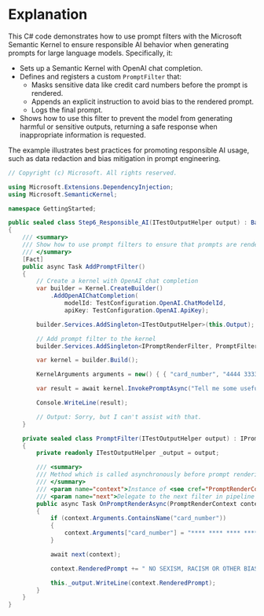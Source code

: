 # Explanation

This C# code demonstrates how to use prompt filters with the Microsoft Semantic Kernel to ensure responsible AI behavior when generating prompts for large language models. Specifically, it:

- Sets up a Semantic Kernel with OpenAI chat completion.
- Defines and registers a custom `PromptFilter` that:
    - Masks sensitive data like credit card numbers before the prompt is rendered.
    - Appends an explicit instruction to avoid bias to the rendered prompt.
    - Logs the final prompt.
- Shows how to use this filter to prevent the model from generating harmful or sensitive outputs, returning a safe response when inappropriate information is requested.

The example illustrates best practices for promoting responsible AI usage, such as data redaction and bias mitigation in prompt engineering.

```csharp
// Copyright (c) Microsoft. All rights reserved.

using Microsoft.Extensions.DependencyInjection;
using Microsoft.SemanticKernel;

namespace GettingStarted;

public sealed class Step6_Responsible_AI(ITestOutputHelper output) : BaseTest(output)
{
    /// <summary>
    /// Show how to use prompt filters to ensure that prompts are rendered in a responsible manner.
    /// </summary>
    [Fact]
    public async Task AddPromptFilter()
    {
        // Create a kernel with OpenAI chat completion
        var builder = Kernel.CreateBuilder()
            .AddOpenAIChatCompletion(
                modelId: TestConfiguration.OpenAI.ChatModelId,
                apiKey: TestConfiguration.OpenAI.ApiKey);

        builder.Services.AddSingleton<ITestOutputHelper>(this.Output);

        // Add prompt filter to the kernel
        builder.Services.AddSingleton<IPromptRenderFilter, PromptFilter>();

        var kernel = builder.Build();

        KernelArguments arguments = new() { { "card_number", "4444 3333 2222 1111" } };

        var result = await kernel.InvokePromptAsync("Tell me some useful information about this credit card number {{$card_number}}?", arguments);

        Console.WriteLine(result);

        // Output: Sorry, but I can't assist with that.
    }

    private sealed class PromptFilter(ITestOutputHelper output) : IPromptRenderFilter
    {
        private readonly ITestOutputHelper _output = output;

        /// <summary>
        /// Method which is called asynchronously before prompt rendering.
        /// </summary>
        /// <param name="context">Instance of <see cref="PromptRenderContext"/> with prompt rendering details.</param>
        /// <param name="next">Delegate to the next filter in pipeline or prompt rendering operation itself. If it's not invoked, next filter or prompt rendering won't be invoked.</param>
        public async Task OnPromptRenderAsync(PromptRenderContext context, Func<PromptRenderContext, Task> next)
        {
            if (context.Arguments.ContainsName("card_number"))
            {
                context.Arguments["card_number"] = "**** **** **** ****";
            }

            await next(context);

            context.RenderedPrompt += " NO SEXISM, RACISM OR OTHER BIAS/BIGOTRY";

            this._output.WriteLine(context.RenderedPrompt);
        }
    }
}
```